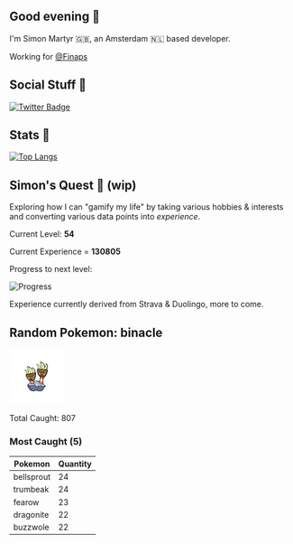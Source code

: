 ## Good evening 🌙

I'm Simon Martyr 🇬🇧, an Amsterdam 🇳🇱 based developer. 

Working for [@Finaps](https://www.finaps.nl/) 


## Social Stuff 💆

[![Twitter Badge](https://img.shields.io/badge/-@vintage_si-1ca0f1?style=flat-square&labelColor=1ca0f1&logo=twitter&logoColor=white&link=https://twitter.com/vintage_si)](https://twitter.com/vintage_si)

## Stats 🤖

[![Top Langs](https://github-readme-stats.vercel.app/api/top-langs/?username=simonmartyr&layout=compact)](https://github.com/anuraghazra/github-readme-stats)

## Simon's Quest 🚧 (wip)

Exploring how I can "gamify my life" by taking various hobbies & interests and converting various data points into _experience_.

Current Level: **54**

Current Experience = **130805**

Progress to next level:


![Progress](https://progress-bar.dev/67/?width=250)

Experience currently derived from Strava & Duolingo, more to come.

## Random Pokemon: binacle
 
![pokemon](https:&#x2F;&#x2F;raw.githubusercontent.com&#x2F;PokeAPI&#x2F;sprites&#x2F;master&#x2F;sprites&#x2F;pokemon&#x2F;688.png) 

Total Caught: 807

### Most Caught (5)

Pokemon | Quantity |
--- | --- |
bellsprout|24
trumbeak|24
fearow|23
dragonite|22
buzzwole|22

